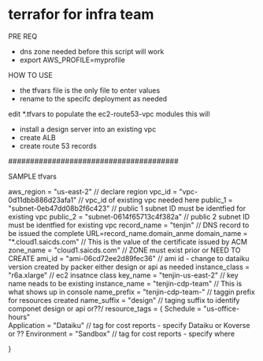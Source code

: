 # terrafor for infra team

PRE REQ 
- dns zone needed before this script will work
- export AWS_PROFILE=myprofile

HOW TO USE
- the tfvars file is the only file to enter values
- rename to the specifc deployment as needed



edit *.tfvars to populate the ec2-route53-vpc modules
this will 
- install a design server into an existing vpc
- create ALB
- create route 53 records

#######################################

SAMPLE tfvars

aws_region          = "us-east-2"                         // declare region
vpc_id              = "vpc-0d11dbb886d23afa1"             // vpc_id of existing vpc needed here
public_1            = "subnet-0eb47dd08b2f6c423"          // public 1 subnet ID must be identfied for existing vpc
public_2            = "subnet-0614f65713c4f382a"          // public 2 subnet ID must be identfied for existing vpc
record_name         = "tenjin"                            // DNS record to be issued the complete URL=record_name.domain_anme
domain_name         = "*.cloud1.saicds.com"               // This is the value of the certificate issued by ACM
zone_name           = "cloud1.saicds.com"                 // ZONE must exist prior or NEED TO CREATE
ami_id              = "ami-06cd72ee2d89fec36"             // ami id - change to dataiku version created by packer either design or api as needed
instance_class      = "r6a.xlarge"                        // ec2 insatnce class 
key_name            = "tenjin-us-east-2"                  // key name neads to be existing
instance_name       = "tenjin-cdp-team"                   // This is what shows up in console
name_prefix         = "tenjin-cdp-team-"                  // taggin prefix for resources created
name_suffix         = "design"                            // taging suffix to identify componet design or api or??/
resource_tags = {
       Schedule     = "us-office-hours"             
       Application  = "Dataiku"                           // tag for cost reports - specify Dataiku or Koverse or ??
       Environment  = "Sandbox"                           // tag for cost reports - specify where



}